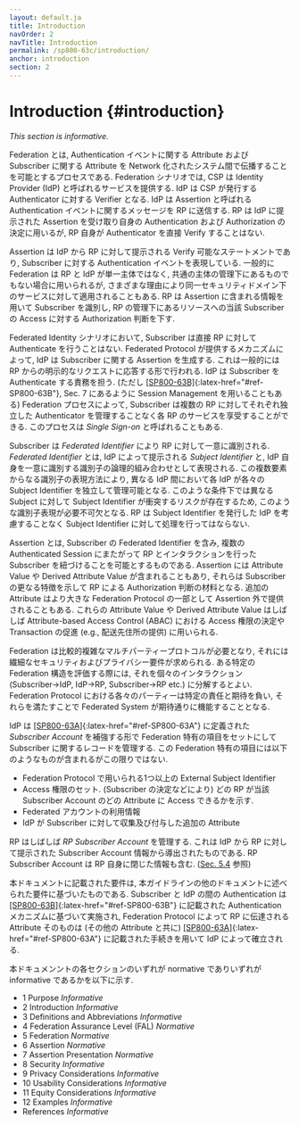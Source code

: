 ```yaml
---
layout: default.ja
title: Introduction
navOrder: 2
navTitle: Introduction
permalink: /sp800-63c/introduction/
anchor: introduction
section: 2
---
```


# Introduction {#introduction}

*This section is informative.*

<!--
Federation is a process that allows for the conveyance of authentication attributes and subscriber attributes across networked systems. In a federation scenario, the CSP provides a service known as an identity provider, or IdP. The IdP acts as a verifier for authenticators issued by the CSP. The IdP sends a message, called an assertion, about this authentication event to the RP. The RP receives the assertion provided by the IdP and uses it for authentication and authorization decisions, but the RP does not verify the authenticator directly.
-->

Federation とは, Authentication イベントに関する Attribute および Subscriber に関する Attribute を Network 化されたシステム間で伝播することを可能とするプロセスである.
Federation シナリオでは, CSP は Identity Provider (IdP) と呼ばれるサービスを提供する.
IdP は CSP が発行する Authenticator に対する Verifier となる.
IdP は Assertion と呼ばれる Authentication イベントに関するメッセージを RP に送信する.
RP は IdP に提示された Assertion を受け取り自身の Authentication および Authorization の決定に用いるが, RP 自身が Authenticator を直接 Verify することはない.

<!--
Assertions are verifiable statements from an IdP to an RP that represent an authentication event for a subscriber. Federation is generally used when the RP and the IdP are not a single entity or are not under common administration, though federation can be applied within a single security domain for a variety of reasons. The RP uses the information in the assertion to identify the subscriber and make authorization decisions about their access to resources controlled by the RP.
-->

Assertion は IdP から RP に対して提示される Verify 可能なステートメントであり, Subscriber に対する Authentication イベントを表現している.
一般的に Federation は RP と IdP が単一主体ではなく, 共通の主体の管理下にあるものでもない場合に用いられるが, さまざまな理由により同一セキュリティドメイン下のサービスに対して適用されることもある.
RP は Assertion に含まれる情報を用いて Subscriber を識別し, RP の管理下にあるリソースへの当該 Subscriber の Access に対する Authorization 判断を下す.

<!--
In a federated identity scenario, the subscriber does not authenticate directly to the RP. Instead, the federation protocol defines a mechanism for an IdP to generate an assertion associated with a subscriber, generally in response to an explicit request from the RP. The IdP is responsible for authenticating the subscriber (though it may use session management as described in [[SP800-63B]](../_sp800-63b/sec7_session.md#sec7){:latex-href="#ref-SP800-63B"}, Sec. 7). The federation process allows the subscriber to obtain services from multiple RPs without the need to hold or maintain separate authenticators at each RP, a process sometimes known as *single sign-on*.
-->

Federated Identity シナリオにおいて, Subscriber は直接 RP に対して Authenticate を行うことはない.
Federated Protocol が提供するメカニズムによって, IdP は Subscriber に関する Assertion を生成する. これは一般的には RP からの明示的なリクエストに応答する形で行われる.
IdP は Subscriber を Authenticate する責務を担う. (ただし [[SP800-63B]](../_sp800-63b/sec7_session.ja.md#sec7){:latex-href="#ref-SP800-63B"}, Sec. 7 にあるように Session Management を用いることもある)
Federation プロセスによって, Subscriber は複数の RP に対してそれぞれ独立した Authenticator を管理することなく各 RP のサービスを享受することができる. このプロセスは *Single Sign-on* と呼ばれることもある.

<!--
The subscriber is uniquely identified to the RP by a *federated identifier*, which is a logical combination of the *subject identifier* as asserted by the IdP as well as a unique identifier for the IdP itself. This multi-part identifier pattern is required because different IdPs manage their subject identifiers independently, and could therefore potentially collide in their choices of subject identifiers for different subjects. Therefore, it is imperative that an RP never process the subject identifier without taking into account which IdP issued that subject identifier.
-->

Subscriber は *Federated Identifier* により RP に対して一意に識別される. *Federated Identifier* とは, IdP によって提示される *Subject Identifier* と, IdP 自身を一意に識別する識別子の論理的組み合わせとして表現される.
この複数要素からなる識別子の表現方法により, 異なる IdP 間において各 IdP が各々の Subject Identifier を独立して管理可能となる. このような条件下では異なる Subject に対して Subject Identifier が衝突するリスクが存在するため, このような識別子表現が必要不可欠となる.
RP は Subject Identifier を発行した IdP を考慮することなく Subject Identifier に対して処理を行ってはならない.

<!--
An assertion includes a federated identifier for the subscriber, allowing association of the subscriber with their interactions with the RP over multiple authenticated sessions. Assertions may also include attribute values or derived attribute values that further characterize the subscriber and support authorization decisions at the RP. Additional attributes may also be available outside of the assertion as part of the larger federation protocol. These attribute values and derived attribute values are often used in determining access privileges for attribute-based access control (ABAC) or facilitating a transaction (e.g., providing a shipping address).
-->

Assertion とは, Subscriber の Federated Identifier を含み, 複数の Authenticated Session にまたがって RP とインタラクションを行った Subscriber を紐づけることを可能とするものである.
Assertion には Attribute Value や Derived Attribute Value が含まれることもあり, それらは Subscriber の更なる特徴を示して RP による Authorization 判断の材料となる.
追加の Attribute はより大きな Federation Protocol の一部として Assertion 外で提供されることもある.
これらの Attribute Value や Derived Attribute Value はしばしば Attribute-based Access Control (ABAC) における Access 権限の決定や Transaction の促進 (e.g., 配送先住所の提供) に用いられる.

<!--
Federation requires relatively complex multiparty protocols that have subtle security and privacy requirements. When evaluating a particular federation structure, it may be instructive to break it down into its component interactions: the subscriber to the IdP, the IdP to the RP, and the subscriber to the RP. Each party in a federation protocol bears specific responsibilities and expectations that must be fulfilled in order for the federated system to function as intended.
-->

Federation は比較的複雑なマルチパーティープロトコルが必要となり, それには繊細なセキュリティおよびプライバシー要件が求められる.
ある特定の Federation 構造を評価する際には, それを個々のインタラクション (Subscriber->IdP, IdP->RP, Subscriber->RP etc.) に分解するとよい.
Federation Protocol における各々のパーティーは特定の責任と期待を負い, それらを満たすことで Federated System が期待通りに機能することとなる.

<!--
The IdP maintains a record for the subscriber that augments the _subscriber account_ defined in [[SP800-63A]](../_sp800-63a/sec1_purpose.md#purpose){:latex-href="#ref-SP800-63A"} with a set of federation-specific items, including but not limited to the following:
-->

IdP は [[SP800-63A]](../_sp800-63a/sec1_purpose.ja.md#purpose){:latex-href="#ref-SP800-63A"} に定義された _Subscriber Account_ を補強する形で Federation 特有の項目をセットにして Subscriber に関するレコードを管理する. この Federation 特有の項目には以下のようなものが含まれるがこの限りではない.

<!--
- One or more external subject identifiers, for use with a federation protocol
- A set of access rights, detailing which RPs can access which attributes of the subscriber account (such as runtime decisions by the subscriber)
- Federated account usage information
- Additional attributes collected or assigned by the IdP to the subscriber
-->

- Federation Protocol で用いられる1つ以上の External Subject Identifier
- Access 権限のセット. (Subscriber の決定などにより) どの RP が当該 Subscriber Account のどの Attribute に Access できるかを示す.
- Federated アカウントの利用情報
- IdP が Subscriber に対して収集及び付与した追加の Attribute

<!--
The RP often maintains an *RP subscriber account* for the subscriber, which is derived from the augmented subscriber account information disclosed to the RP by the IdP. The RP subscriber account also contains information local to the RP itself, as described in [Sec. 5.4](../sec5_federation.md#rp-account).
-->

RP はしばしば *RP Subscriber Account* を管理する. これは IdP から RP に対して提示された Subscriber Account 情報から導出されたものである.
RP Subscriber Account は RP 自身に閉じた情報も含む. ([Sec. 5.4](../sec5_federation.ja.md#rp-account) 参照)

<!--
The requirements in this document build on the requirements in the other volumes of these guidelines. Authentication between the subscriber and the IdP will be based on the authentication mechanisms presented in [[SP800-63B]](../_sp800-63b/sec1_purpose.md#purpose){:latex-href="#ref-SP800-63B"}, while the federation protocol will convey attributes to the RP established at the IdP using procedures in [[SP800-63A]](../_sp800-63a/sec1_purpose.md#purpose){:latex-href="#ref-SP800-63A"} (along with other attributes).
-->

本ドキュメントに記載された要件は, 本ガイドラインの他のドキュメントに述べられた要件に基づいたものである.
Subscriber と IdP の間の Authentication は [[SP800-63B]](../_sp800-63b/sec1_purpose.ja.md#purpose){:latex-href="#ref-SP800-63B"} に記載された Authentication メカニズムに基づいて実施され, Federation Protocol によって RP に伝達される Attribute そのものは (その他の Attribute と共に) [[SP800-63A]](../_sp800-63a/sec1_purpose.ja.md#purpose){:latex-href="#ref-SP800-63A"} に記載された手続きを用いて IdP によって確立される.

<!--
The following table states which sections of the document are normative and which are informative:
-->

本ドキュメンントの各セクションのいずれが normative でありいずれが informative であるかを以下に示す.

- 1 Purpose _Informative_
- 2 Introduction _Informative_
- 3 Definitions and Abbreviations _Informative_
- 4 Federation Assurance Level (FAL)  _Normative_
- 5 Federation  _Normative_
- 6 Assertion  _Normative_
- 7 Assertion Presentation  _Normative_
- 8 Security _Informative_
- 9 Privacy Considerations _Informative_
- 10 Usability Considerations _Informative_
- 11 Equity Considerations _Informative_
- 12 Examples _Informative_
- References _Informative_
